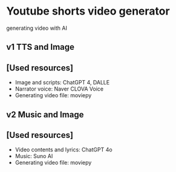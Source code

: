 # Youtube shorts video generator
generating video with AI

## v1 TTS and Image
[Used resources]
--
- Image and scripts: ChatGPT 4, DALLE
- Narrator voice: Naver CLOVA Voice
- Generating video file: moviepy

## v2 Music and Image
[Used resources]
--
- Video contents and lyrics: ChatGPT 4o
- Music: Suno AI
- Generating video file: moviepy